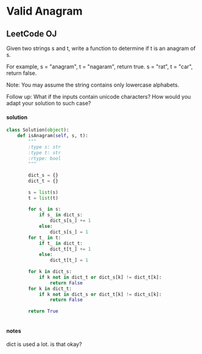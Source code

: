 # Valid Anagram
## LeetCode OJ

Given two strings s and t, write a function to determine if t is an anagram of s.

For example,
s = "anagram", t = "nagaram", return true.
s = "rat", t = "car", return false.

Note:
You may assume the string contains only lowercase alphabets.

Follow up:
What if the inputs contain unicode characters? How would you adapt your solution to such case?

#### solution

```python
class Solution(object):
    def isAnagram(self, s, t):
        """
        :type s: str
        :type t: str
        :rtype: bool
        """
        
        dict_s = {}
        dict_t = {}
        
        s = list(s)
        t = list(t)
        
        for s_ in s:
            if s_ in dict_s:
                dict_s[s_] += 1
            else:
                dict_s[s_] = 1
        for t_ in t:
            if t_ in dict_t:
                dict_t[t_] += 1
            else:
                dict_t[t_] = 1
                
        for k in dict_s:
            if k not in dict_t or dict_s[k] != dict_t[k]:
                return False
        for k in dict_t:
            if k not in dict_s or dict_t[k] != dict_s[k]:
                return False
        
        return True
        
```

#### notes

dict is used a lot. is that okay?
